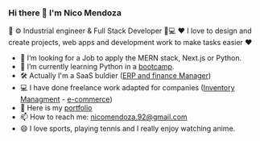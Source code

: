 ### Hi there 👋 I'm Nico Mendoza

🔧 ⚙️  Industrial engineer & Full Stack Developer 🚀💻
♥ I love to design and create projects, web apps and development work to make tasks easier ♥

- 🔭 I’m looking for a Job to apply the MERN stack, Next.js or Python. 
- 🌱 I’m currently learning Python in a <a href="https://www.udemy.com/course/100-days-of-code/?couponCode=ST2MT43024">bootcamp</a>.
- 🛠️ Actually I'm a SaaS buldier (<a href="https://allcot-inventary.vercel.app/](https://www.gestionomy.com/">ERP and finance Manager</a>)
- 💻 I have done freelance work adapted for companies (<a href="https://allcot-inventary.vercel.app/">Inventory Managment</a> - <a href="https://coco-mad-react.vercel.app/">e-commerce</a>)
- 💬 Here is my <a href="https://my-portfolio-five-blush-56.vercel.app/">portfolio</a>
- 📫 How to reach me: nicomendoza.92@gmail.com
- 😄 I love sports, playing tennis and I really enjoy watching anime. 

